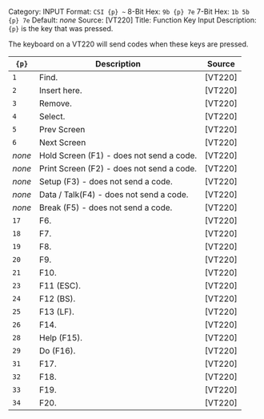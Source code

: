 Category: INPUT
Format: `CSI {p} ~`
8-Bit Hex: `9b {p} 7e`
7-Bit Hex: `1b 5b {p} 7e`
Default: *none*
Source: [VT220]
Title: Function Key Input
Description: `{p}` is the key that was pressed.

The keyboard on a VT220 will send codes when these keys are pressed.

| `{p}`  | Description                               | Source  |
|--------|-------------------------------------------|---------|
| `1`    | Find.                                     | [VT220] |
| `2`    | Insert here.                              | [VT220] |
| `3`    | Remove.                                   | [VT220] |
| `4`    | Select.                                   | [VT220] |
| `5`    | Prev Screen                               | [VT220] |
| `6`    | Next Screen                               | [VT220] |
| *none* | Hold Screen (F1) - does not send a code.  | [VT220] |
| *none* | Print Screen (F2) - does not send a code. | [VT220] |
| *none* | Setup (F3) - does not send a code.        | [VT220] |
| *none* | Data / Talk(F4) - does not send a code.   | [VT220] |
| *none* | Break (F5) - does not send a code.        | [VT220] |
| `17`   | F6.                                       | [VT220] |
| `18`   | F7.                                       | [VT220] |
| `19`   | F8.                                       | [VT220] |
| `20`   | F9.                                       | [VT220] |
| `21`   | F10.                                      | [VT220] |
| `23`   | F11 (ESC).                                | [VT220] |
| `24`   | F12 (BS).                                 | [VT220] |
| `25`   | F13 (LF).                                 | [VT220] |
| `26`   | F14.                                      | [VT220] |
| `28`   | Help (F15).                               | [VT220] |
| `29`   | Do (F16).                                 | [VT220] |
| `31`   | F17.                                      | [VT220] |
| `32`   | F18.                                      | [VT220] |
| `33`   | F19.                                      | [VT220] |
| `34`   | F20.                                      | [VT220] |
